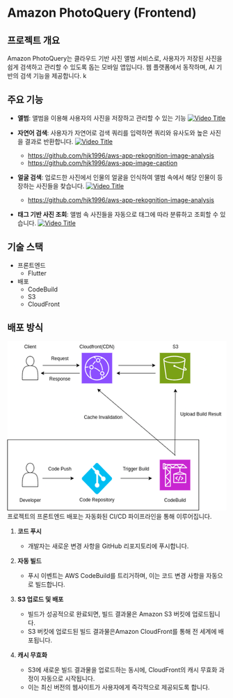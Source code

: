 # Amazon PhotoQuery (Frontend)

## 프로젝트 개요

Amazon PhotoQuery는 클라우드 기반 사진 앨범 서비스로, 사용자가 저장된 사진을 쉽게 검색하고 관리할 수 있도록 돕는 모바일 앱입니다. 웹 플랫폼에서 동작하며, AI 기반의 검색 기능을 제공합니다.
k

## 주요 기능

- **앨범**: 앨범을 이용해 사용자의 사진을 저장하고 관리할 수 있는 기능
  [![Video Title](http://img.youtube.com/vi/NO4W2d3KbY4/0.jpg)](https://www.youtube.com/watch?v=NO4W2d3KbY4 "Video Title")
- **자연어 검색**: 사용자가 자연어로 검색 쿼리를 입력하면 쿼리와 유사도와 높은 사진을 결과로 반환합니다.
  [![Video Title](http://img.youtube.com/vi/l_XaYF5AkM4/0.jpg)](https://www.youtube.com/watch?v=l_XaYF5AkM4 "Video Title")
  - https://github.com/hjk1996/aws-app-rekognition-image-analysis
  - https://github.com/hjk1996/aws-app-image-caption

- **얼굴 검색**: 업로드한 사진에서 인물의 얼굴을 인식하여 앨범 속에서 해당 인물이 등장하는 사진들을 찾습니다.
  [![Video Title](http://img.youtube.com/vi/JR8Q7QL9jAI/0.jpg)](https://www.youtube.com/watch?v=JR8Q7QL9jAI "Video Title")
  - https://github.com/hjk1996/aws-app-rekognition-image-analysis

- **태그 기반 사진 조회**: 앨범 속 사진들을 자동으로 태그에 따라 분류하고 조회할 수 있습니다.
  [![Video Title](http://img.youtube.com/vi/KFz-5vdO3L4/0.jpg)](https://www.youtube.com/watch?v=KFz-5vdO3L4 "Video Title")

## 기술 스택

- 프론트엔드
  - Flutter
- 배포
  - CodeBuild
  - S3
  - CloudFront
## 배포 방식

![alt text](frontend_cicd_pipeline.drawio.png)
프로젝트의 프론트엔드 배포는 자동화된 CI/CD 파이프라인을 통해 이루어집니다.

1. **코드 푸시**

   - 개발자는 새로운 변경 사항을 GitHub 리포지토리에 푸시합니다.

2. **자동 빌드**
   - 푸시 이벤트는 AWS CodeBuild를 트리거하며, 이는 코드 변경 사항을 자동으로 빌드합니다.
3. **S3 업로드 및 배포**
   - 빌드가 성공적으로 완료되면, 빌드 결과물은 Amazon S3 버킷에 업로드됩니다.
   - S3 버킷에 업로드된 빌드 결과물은Amazon CloudFront를 통해 전 세계에 배포됩니다.

4. **캐시 무효화**
   - S3에 새로운 빌드 결과물을 업로드하는 동시에, CloudFront의 캐시 무효화 과정이 자동으로 시작됩니다.
   - 이는 최신 버전의 웹사이트가 사용자에게 즉각적으로 제공되도록 합니다.
